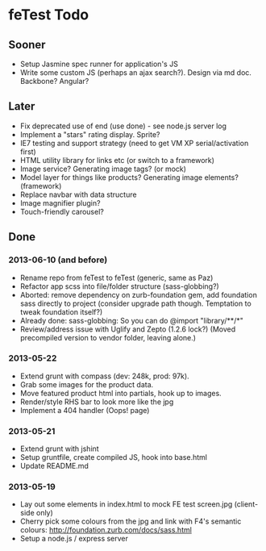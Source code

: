 # feTest Todo

## Sooner

* Setup Jasmine spec runner for application's JS
* Write some custom JS (perhaps an ajax search?). Design via md doc. Backbone? Angular?

## Later

* Fix deprecated use of end (use done) - see node.js server log
* Implement a "stars" rating display. Sprite?
* IE7 testing and support strategy (need to get VM XP serial/activation first)
* HTML utility library for links etc (or switch to a framework)
* Image service? Generating image tags? (or mock)
* Model layer for things like products? Generating image elements? (framework)
* Replace navbar with data structure
* Image magnifier plugin?
* Touch-friendly carousel?

## Done

### 2013-06-10 (and before)

* Rename repo from feTest to feTest (generic, same as Paz)
* Refactor app scss into file/folder structure (sass-globbing?)
* Aborted: remove dependency on zurb-foundation gem, add foundation sass directly to project (consider upgrade path though. Temptation to tweak foundation itself?)
* Already done: sass-globbing: So you can do @import "library/**/*"
* Review/address issue with Uglify and Zepto (1.2.6 lock?) (Moved precompiled version to vendor folder, leaving alone.)

### 2013-05-22

* Extend grunt with compass (dev: 248k, prod: 97k).
* Grab some images for the product data.
* Move featured product html into partials, hook up to images.
* Render/style RHS bar to look more like the jpg
* Implement a 404 handler (Oops! page)

### 2013-05-21

* Extend grunt with jshint
* Setup gruntfile, create compiled JS, hook into base.html
* Update README.md

### 2013-05-19

* Lay out some elements in index.html to mock FE test screen.jpg (client-side only)
* Cherry pick some colours from the jpg and link with F4's semantic colours: http://foundation.zurb.com/docs/sass.html
* Setup a node.js / express server
